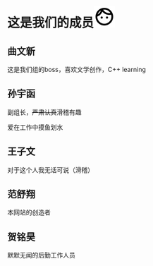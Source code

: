 # 这是我们的成员![](assets\img\face.svg)

## 曲文新

这是我们组的boss，喜欢文学创作，C++ learning

## 孙宇函

副组长，~~严肃认真~~滑稽有趣

爱在工作中摸鱼划水

## 王子文

对于这个人我无话可说（滑稽）

## 范舒翔

本网站的创造者

## 贺铭昊

默默无闻的后勤工作人员
